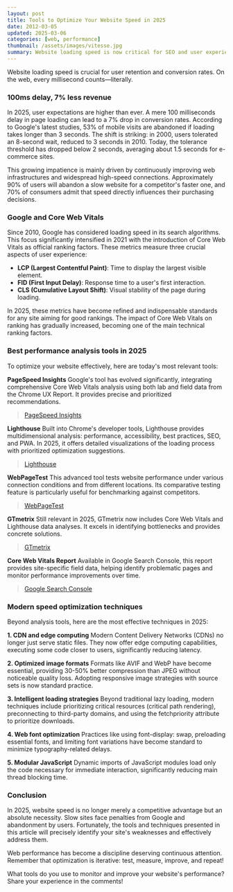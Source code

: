 ```yaml
---
layout: post
title: Tools to Optimize Your Website Speed in 2025
date: 2012-03-05
updated: 2025-03-06
categories: [web, performance]
thumbnail: /assets/images/vitesse.jpg
summary: Website loading speed is now critical for SEO and user experience. This article highlights the impact of loading times on conversions, explains the importance of Google's Core Web Vitals, and details the best tools in 2025 to analyze and optimize your site's performance, including PageSpeed Insights, Lighthouse, and WebPageTest.
---
```


Website loading speed is crucial for user retention and conversion rates. On the web, every millisecond counts—literally.

### 100ms delay, 7% less revenue

In 2025, user expectations are higher than ever. A mere 100 milliseconds delay in page loading can lead to a 7% drop in conversion rates. According to Google's latest studies, 53% of mobile visits are abandoned if loading takes longer than 3 seconds. The shift is striking: in 2000, users tolerated an 8-second wait, reduced to 3 seconds in 2010. Today, the tolerance threshold has dropped below 2 seconds, averaging about 1.5 seconds for e-commerce sites.

This growing impatience is mainly driven by continuously improving web infrastructures and widespread high-speed connections. Approximately 90% of users will abandon a slow website for a competitor's faster one, and 70% of consumers admit that speed directly influences their purchasing decisions.

### Google and Core Web Vitals

Since 2010, Google has considered loading speed in its search algorithms. This focus significantly intensified in 2021 with the introduction of Core Web Vitals as official ranking factors. These metrics measure three crucial aspects of user experience:

- **LCP (Largest Contentful Paint)**: Time to display the largest visible element.
- **FID (First Input Delay)**: Response time to a user's first interaction.
- **CLS (Cumulative Layout Shift)**: Visual stability of the page during loading.

In 2025, these metrics have become refined and indispensable standards for any site aiming for good rankings. The impact of Core Web Vitals on ranking has gradually increased, becoming one of the main technical ranking factors.

### Best performance analysis tools in 2025

To optimize your website effectively, here are today's most relevant tools:

**PageSpeed Insights**
Google's tool has evolved significantly, integrating comprehensive Core Web Vitals analysis using both lab and field data from the Chrome UX Report. It provides precise and prioritized recommendations.

> [PageSpeed Insights](https://pagespeed.web.dev/)

**Lighthouse**
Built into Chrome's developer tools, Lighthouse provides multidimensional analysis: performance, accessibility, best practices, SEO, and PWA. In 2025, it offers detailed visualizations of the loading process with prioritized optimization suggestions.

> [Lighthouse](https://developer.chrome.com/docs/lighthouse/)

**WebPageTest**
This advanced tool tests website performance under various connection conditions and from different locations. Its comparative testing feature is particularly useful for benchmarking against competitors.

> [WebPageTest](https://www.webpagetest.org/)

**GTmetrix**
Still relevant in 2025, GTmetrix now includes Core Web Vitals and Lighthouse data analyses. It excels in identifying bottlenecks and provides concrete solutions.

> [GTmetrix](https://gtmetrix.com/)

**Core Web Vitals Report**
Available in Google Search Console, this report provides site-specific field data, helping identify problematic pages and monitor performance improvements over time.

> [Google Search Console](https://search.google.com/search-console/)

### Modern speed optimization techniques

Beyond analysis tools, here are the most effective techniques in 2025:

**1. CDN and edge computing**
Modern Content Delivery Networks (CDNs) no longer just serve static files. They now offer edge computing capabilities, executing some code closer to users, significantly reducing latency.

**2. Optimized image formats**
Formats like AVIF and WebP have become essential, providing 30-50% better compression than JPEG without noticeable quality loss. Adopting responsive image strategies with source sets is now standard practice.

**3. Intelligent loading strategies**
Beyond traditional lazy loading, modern techniques include prioritizing critical resources (critical path rendering), preconnecting to third-party domains, and using the fetchpriority attribute to prioritize downloads.

**4. Web font optimization**
Practices like using font-display: swap, preloading essential fonts, and limiting font variations have become standard to minimize typography-related delays.

**5. Modular JavaScript**
Dynamic imports of JavaScript modules load only the code necessary for immediate interaction, significantly reducing main thread blocking time.

### Conclusion

In 2025, website speed is no longer merely a competitive advantage but an absolute necessity. Slow sites face penalties from Google and abandonment by users. Fortunately, the tools and techniques presented in this article will precisely identify your site's weaknesses and effectively address them.

Web performance has become a discipline deserving continuous attention. Remember that optimization is iterative: test, measure, improve, and repeat!

What tools do you use to monitor and improve your website's performance? Share your experience in the comments!

